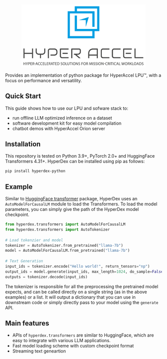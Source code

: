 <!---
Copyright 2023 The HyperAccel. All rights reserved.
-->

<p align="center">
    <br>
    <img src="./images/logo.png" width="400"/>
    <br>
</p>

Provides an implementation of python package for HyperAccel LPU™, with a focus on performance and versatility.

## Quick Start
This guide shows how to use our LPU and sofware stack to:
- run offline LLM optimized inference on a dataset
- software development kit for easy model compilation
- chatbot demos with HyperAccel Orion server

## Installation

This repository is tested on Python 3.9+, PyTorch 2.0+ and HuggingFace Transformers 4.31+.
HyperDex can be installed using pip as follows:

```bash
pip install hyperdex-python
```

## Example

Similar to [HuggingFace transformer](https://huggingface.co/docs/transformers/index) package, HyperDex uses an `AutoModelForCausalLM` module to load the Transformers. To load the model parameters, you can simply give the path of the HyperDex model checkpoint.

```python
from hyperdex.transformers import AutoModelForCausalLM
from hyperdex.transformers import AutoTokenizer

# Load tokenzier and model
tokenizer = AutoTokenizer.from_pretrained("llama-7b")
model = AutoModelForCausalLM.from_pretrained("llama-7b")

# Text Generation
input_ids = tokenizer.encode("Hello world!", return_tensors="np")
output_ids = model.generate(input_ids, max_length=1024, do_sample=False)
outputs = tokenizer.decode(input_ids)
```

The tokenizer is responsible for all the preprocessing the pretrained model expects, and can be called directly on a single string (as in the above examples) or a list. It will output a dictionary that you can use in downstream code or simply directly pass to your model using the `generate` API.

## Main features

 - APIs of `hyperdex.transformers` are similar to HuggingFace, which are easy to integrate with various LLM applications.
 - Fast model loading scheme with custom checkpoint format
 - Streaming text geneartion
